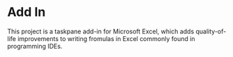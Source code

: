 # Add In
This project is a taskpane add-in for Microsoft Excel, which adds quality-of-life improvements to writing fromulas in Excel commonly found in programming IDEs.

